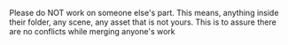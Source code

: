 Please do NOT work on someone else's part. This means, anything inside their folder, any scene, any asset that is not yours. This is to assure there are no conflicts while merging anyone's work
